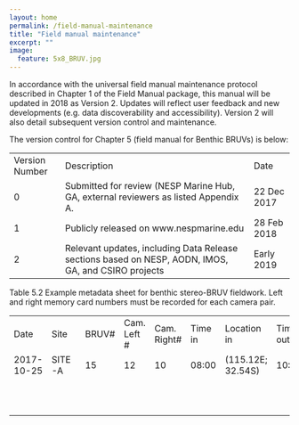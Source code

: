 ```yaml
---
layout: home
permalink: /field-manual-maintenance
title: "Field manual maintenance"
excerpt: ""
image:
  feature: 5x8_BRUV.jpg
---
```


In accordance with the universal field manual maintenance protocol described in Chapter 1 of the Field Manual package, this manual will be updated in 2018 as Version 2. Updates will reflect user feedback and new developments (e.g. data discoverability and accessibility). Version 2 will also detail subsequent version control and maintenance.

 

The version control for Chapter 5 (field manual for Benthic BRUVs) is below:

 

<table>
  <tr>
    <td>Version Number</td>
    <td>Description</td>
    <td>Date</td>
  </tr>
  <tr>
    <td>0</td>
    <td>Submitted for review (NESP Marine Hub, GA, external reviewers as listed Appendix A.</td>
    <td>22 Dec 2017</td>
  </tr>
  <tr>
    <td>1</td>
    <td>Publicly released on www.nespmarine.edu</td>
    <td>28 Feb 2018</td>
  </tr>
  <tr>
    <td>2</td>
    <td>Relevant updates, including Data Release sections based on NESP, AODN, IMOS, GA, and CSIRO projects</td>
    <td>Early 2019</td>
  </tr>
</table>


Table 5.2 Example metadata sheet for benthic stereo-BRUV fieldwork. Left and right memory card numbers must be recorded for each camera pair.

<table>
  <tr>
    <td>Date</td>
    <td>Site</td>
    <td>BRUV#</td>
    <td>Cam. Left #</td>
    <td>Cam. Right#</td>
    <td>Time in</td>
    <td>Location in</td>
    <td>Time out</td>
    <td>Depth</td>
    <td>Comments</td>
  </tr>
  <tr>
    <td>2017-10-25</td>
    <td>SITE-A</td>
    <td>15</td>
    <td>12</td>
    <td>10</td>
    <td>08:00</td>
    <td>(115.12E; 32.54S)</td>
    <td>10:15</td>
    <td>95m</td>
    <td></td>
  </tr>
  <tr>
    <td></td>
    <td></td>
    <td></td>
    <td></td>
    <td></td>
    <td></td>
    <td></td>
    <td></td>
    <td></td>
    <td></td>
  </tr>
  <tr>
    <td></td>
    <td></td>
    <td></td>
    <td></td>
    <td></td>
    <td></td>
    <td></td>
    <td></td>
    <td></td>
    <td></td>
  </tr>
  <tr>
    <td></td>
    <td></td>
    <td></td>
    <td></td>
    <td></td>
    <td></td>
    <td></td>
    <td></td>
    <td></td>
    <td></td>
  </tr>
  <tr>
    <td></td>
    <td></td>
    <td></td>
    <td></td>
    <td></td>
    <td></td>
    <td></td>
    <td></td>
    <td></td>
    <td></td>
  </tr>
  <tr>
    <td></td>
    <td></td>
    <td></td>
    <td></td>
    <td></td>
    <td></td>
    <td></td>
    <td></td>
    <td></td>
    <td></td>
  </tr>
  <tr>
    <td></td>
    <td></td>
    <td></td>
    <td></td>
    <td></td>
    <td></td>
    <td></td>
    <td></td>
    <td></td>
    <td></td>
  </tr>
  <tr>
    <td></td>
    <td></td>
    <td></td>
    <td></td>
    <td></td>
    <td></td>
    <td></td>
    <td></td>
    <td></td>
    <td></td>
  </tr>
  <tr>
    <td></td>
    <td></td>
    <td></td>
    <td></td>
    <td></td>
    <td></td>
    <td></td>
    <td></td>
    <td></td>
    <td></td>
  </tr>
  <tr>
    <td></td>
    <td></td>
    <td></td>
    <td></td>
    <td></td>
    <td></td>
    <td></td>
    <td></td>
    <td></td>
    <td></td>
  </tr>
  <tr>
    <td></td>
    <td></td>
    <td></td>
    <td></td>
    <td></td>
    <td></td>
    <td></td>
    <td></td>
    <td></td>
    <td></td>
  </tr>
  <tr>
    <td></td>
    <td></td>
    <td></td>
    <td></td>
    <td></td>
    <td></td>
    <td></td>
    <td></td>
    <td></td>
    <td></td>
  </tr>
</table>


